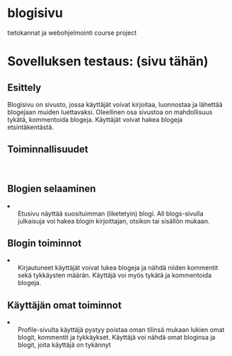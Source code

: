 # blogisivu

tietokannat ja webohjelmointi course project <br />

<h1>Sovelluksen testaus: (sivu tähän)</h1>


<h2>Esittely</h2>

<p>Blogisivu on sivusto, jossa käyttäjät voivat kirjoitaa, luonnostaa ja lähettää blogejaan muiden luettavaksi. Oleellinen osa sivustoa on mahdollisuus tykätä, kommentoida blogeja. Käyttäjät voivat hakea blogeja etsintäkentästä.</p>

<h2>Toiminnallisuudet</h2>
<br>

<h2>Blogien selaaminen</h2>
<li>
    <ul>Etusivu näyttää suosituimman (liketetyin) blogi. All blogs-sivulla julkaisuja voi hakea blogin kirjoittajan, otsikon tai sisällön mukaan.</ul>
</li>

<h2>Blogin toiminnot</h2>
<li>
    <ul>Kirjautuneet käyttäjät voivat lukea blogeja ja nähdä niiden kommentit sekä tykkäysten määrän. Käyttäjä voi myös tykätä ja kommentoida blogeja.</ul>
</li>

<h2>Käyttäjän omat toiminnot</h2>
<li>
    <ul>Profile-sivulta käyttäjä pystyy poistaa oman tilinsä mukaan lukien omat blogit, kommentit ja tykkäykset. Käyttäjä voi nähdä omat bloginsa ja blogit, joita käyttäjä on tykännyt</ul>
</li>
